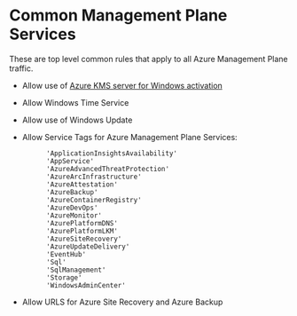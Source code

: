 # Common Management Plane Services

These are top level common rules that apply to all Azure Management Plane traffic.

- Allow use of [Azure KMS server for Windows activation](https://docs.microsoft.com/en-us/troubleshoot/azure/virtual-machines/custom-routes-enable-kms-activation)

- Allow Windows Time Service

- Allow use of Windows Update

- Allow Service Tags for Azure Management Plane Services:

            'ApplicationInsightsAvailability'
            'AppService'
            'AzureAdvancedThreatProtection'
            'AzureArcInfrastructure'
            'AzureAttestation'
            'AzureBackup'
            'AzureContainerRegistry'
            'AzureDevOps'
            'AzureMonitor'
            'AzurePlatformDNS'
            'AzurePlatformLKM'
            'AzureSiteRecovery'
            'AzureUpdateDelivery'
            'EventHub'
            'Sql'
            'SqlManagement'
            'Storage'
            'WindowsAdminCenter'

- Allow URLS for Azure Site Recovery and Azure Backup
